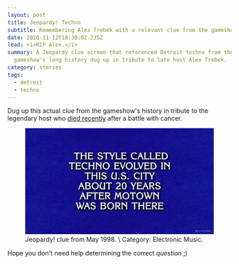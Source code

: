 ```yaml
---
layout: post
title: Jeopardy! Techno
subtitle: Remembering Alex Trebek with a relevant clue from the gameshow's history
date: 2020-11-12T18:30:02.235Z
lead: <i>RIP Alex.</i>
summary: A Jeopardy clue screen that referenced Detroit techno from the
  gameshow's long history dug up in tribute to late host Alex Trebek.
category: stories
tags:
  - detroit
  - techno
---
```

Dug up this actual clue from the gameshow's history in tribute to the legendary host who [died recently](https://www.nytimes.com/2020/11/08/arts/television/alex-trebek-dead.html) after a battle with cancer.  

<figure class="figure">
<img class="figure-image img-fluid" src="/img/jeopardy-detroit-techno-12may1998-continuumizm-1280x720.jpg" alt="Jeopardy clue screen, text: &quot;The style called techno evolved in this U.S. city about 20 years after Motown was born there&quot;, faithfully recreated by Continuumizm. Aired May 12, 1998." title="WHAT IS DETROIT? Hard to find a pre-digital era Jeopardy clip since this appeared in 1998, so faithfully recreated it!">
<figcaption class="figure-caption">Jeopardy! clue from May 1998. \
Category: Electronic Music.</figcaption>
</figure>

Hope you don't need help determining the correct *question* ;)